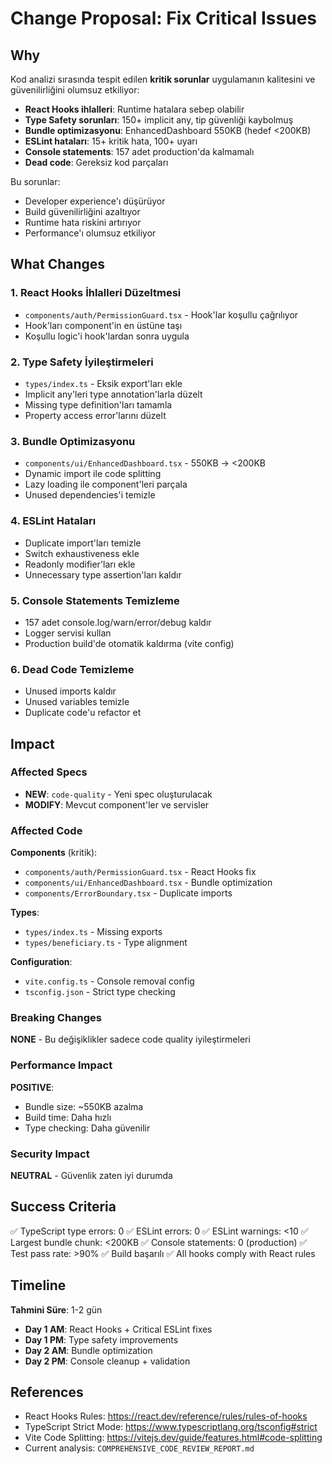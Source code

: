 # Change Proposal: Fix Critical Issues

## Why

Kod analizi sırasında tespit edilen **kritik sorunlar** uygulamanın kalitesini ve güvenilirliğini olumsuz etkiliyor:

- **React Hooks ihlalleri**: Runtime hatalara sebep olabilir
- **Type Safety sorunları**: 150+ implicit any, tip güvenliği kaybolmuş
- **Bundle optimizasyonu**: EnhancedDashboard 550KB (hedef <200KB)
- **ESLint hataları**: 15+ kritik hata, 100+ uyarı
- **Console statements**: 157 adet production'da kalmamalı
- **Dead code**: Gereksiz kod parçaları

Bu sorunlar:
- Developer experience'ı düşürüyor
- Build güvenilirliğini azaltıyor
- Runtime hata riskini artırıyor
- Performance'ı olumsuz etkiliyor

## What Changes

### 1. React Hooks İhlalleri Düzeltmesi
- `components/auth/PermissionGuard.tsx` - Hook'lar koşullu çağrılıyor
- Hook'ları component'in en üstüne taşı
- Koşullu logic'i hook'lardan sonra uygula

### 2. Type Safety İyileştirmeleri
- `types/index.ts` - Eksik export'ları ekle
- Implicit any'leri type annotation'larla düzelt
- Missing type definition'ları tamamla
- Property access error'larını düzelt

### 3. Bundle Optimizasyonu
- `components/ui/EnhancedDashboard.tsx` - 550KB → <200KB
- Dynamic import ile code splitting
- Lazy loading ile component'leri parçala
- Unused dependencies'i temizle

### 4. ESLint Hataları
- Duplicate import'ları temizle
- Switch exhaustiveness ekle
- Readonly modifier'ları ekle
- Unnecessary type assertion'ları kaldır

### 5. Console Statements Temizleme
- 157 adet console.log/warn/error/debug kaldır
- Logger servisi kullan
- Production build'de otomatik kaldırma (vite config)

### 6. Dead Code Temizleme
- Unused imports kaldır
- Unused variables temizle
- Duplicate code'u refactor et

## Impact

### Affected Specs
- **NEW**: `code-quality` - Yeni spec oluşturulacak
- **MODIFY**: Mevcut component'ler ve servisler

### Affected Code
**Components** (kritik):
- `components/auth/PermissionGuard.tsx` - React Hooks fix
- `components/ui/EnhancedDashboard.tsx` - Bundle optimization
- `components/ErrorBoundary.tsx` - Duplicate imports

**Types**:
- `types/index.ts` - Missing exports
- `types/beneficiary.ts` - Type alignment

**Configuration**:
- `vite.config.ts` - Console removal config
- `tsconfig.json` - Strict type checking

### Breaking Changes
**NONE** - Bu değişiklikler sadece code quality iyileştirmeleri

### Performance Impact
**POSITIVE**: 
- Bundle size: ~550KB azalma
- Build time: Daha hızlı
- Type checking: Daha güvenilir

### Security Impact
**NEUTRAL** - Güvenlik zaten iyi durumda

## Success Criteria

✅ TypeScript type errors: 0
✅ ESLint errors: 0
✅ ESLint warnings: <10
✅ Largest bundle chunk: <200KB
✅ Console statements: 0 (production)
✅ Test pass rate: >90%
✅ Build başarılı
✅ All hooks comply with React rules

## Timeline

**Tahmini Süre**: 1-2 gün

- **Day 1 AM**: React Hooks + Critical ESLint fixes
- **Day 1 PM**: Type safety improvements
- **Day 2 AM**: Bundle optimization
- **Day 2 PM**: Console cleanup + validation

## References

- React Hooks Rules: https://react.dev/reference/rules/rules-of-hooks
- TypeScript Strict Mode: https://www.typescriptlang.org/tsconfig#strict
- Vite Code Splitting: https://vitejs.dev/guide/features.html#code-splitting
- Current analysis: `COMPREHENSIVE_CODE_REVIEW_REPORT.md`

